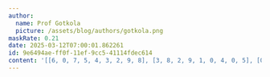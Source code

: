 ```yaml
---
author:
  name: Prof Gotkola
  picture: /assets/blog/authors/gotkola.png
maskRate: 0.21
date: 2025-03-12T07:00:01.862261
id: 9e6494ae-ff0f-11ef-9cc5-41114fdec614
content: '[[6, 0, 7, 5, 4, 3, 2, 9, 8], [3, 8, 2, 9, 1, 0, 4, 0, 5], [0, 4, 5, 8, 2, 6, 3, 1, 0], [1, 9, 0, 3, 0, 5, 8, 7, 0], [7, 3, 8, 4, 9, 0, 1, 5, 6], [0, 2, 6, 1, 0, 0, 9, 3, 0], [8, 5, 1, 0, 0, 0, 7, 2, 9], [4, 7, 3, 2, 5, 9, 6, 8, 1], [0, 6, 9, 7, 8, 1, 5, 4, 3]]'
---
```

